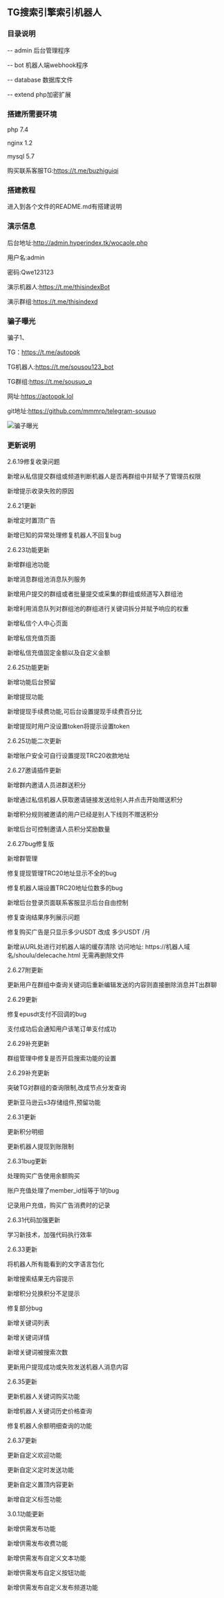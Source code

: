 ## TG搜索引擎索引机器人

### 目录说明

-- admin    后台管理程序

-- bot      机器人端webhook程序

-- database 数据库文件

-- extend   php加密扩展


### 搭建所需要环境
php   7.4

nginx 1.2

mysql 5.7

购买联系客服TG:https://t.me/buzhiguiqi

### 搭建教程
进入到各个文件的README.md有搭建说明

### 演示信息
后台地址:http://admin.hyperindex.tk/wocaole.php

用户名:admin

密码:Qwe123123

演示机器人:https://t.me/thisindexBot

演示群组:https://t.me/thisindexd

### 骗子曝光

骗子1、

TG：https://t.me/autopqk

TG机器人:https://t.me/sousou123_bot

TG群组:https://t.me/sousuo_q

网址:https://aotopqk.lol

git地址:https://github.com/mmmrp/telegram-sousuo

![骗子曝光](https://github.com/tuziaichiwobiancao/tgindex/blob/main/image/photo_2023-12-14_13-30-33.jpg "骗子曝光")



### 更新说明
2.6.19修复收录问题

新增从私信提交群组或频道判断机器人是否再群组中并赋予了管理员权限

新增提示收录失败的原因


2.6.21更新

新增定时置顶广告

新增已知的异常处理修复机器人不回复bug


2.6.23功能更新

新增群组池功能

新增消息群组池消息队列服务

新增用户提交的群组或者批量提交或采集的群组或频道写入群组池

新增利用消息队列对群组池的群组进行关键词拆分并赋予响应的权重

新增私信个人中心页面

新增私信充值页面

新增私信充值固定金额以及自定义金额


2.6.25功能更新

新增功能后台预留

新增提现功能

新增提现手续费功能,可后台设置提现手续费百分比

新增提现时用户没设置token将提示设置token


2.6.25功能二次更新

新增账户安全可自行设置提现TRC20收款地址


2.6.27邀请插件更新

新增群内邀请人员进群送积分

新增通过私信机器人获取邀请链接发送给别人并点击开始赠送积分

新增积分规则被邀请的用户已经是别人下线则不赠送积分

新增后台可控制邀请人员积分奖励数量


2.6.27bug修复版

新增群管理

修复提现管理TRC20地址显示不全的bug

修复机器人端设置TRC20地址位数多的bug

新增后台登录页面联系客服显示后台自由控制

修复查询结果序列展示问题

修复购买广告是只显示多少USDT 改成 多少USDT /月

新增从URL处进行对机器人端的缓存清除  访问地址:  https://机器人域名/shoulu/delecache.html   无需再删除文件


2.6.27附更新

更新用户在群组中查询关键词后重新编辑发送的内容则直接删除消息并T出群聊


2.6.29更新

修复epusdt支付不回调的bug

支付成功后会通知用户该笔订单支付成功


2.6.29补充更新

群组管理中修复是否开启搜索功能的设置


2.6.29补充更新

突破TG对群组的查询限制,改成节点分发查询

更新亚马逊云s3存储组件,预留功能


2.6.31更新

更新积分明细

更新机器人提现到账限制


2.6.31bug更新

处理购买广告使用余额购买

账户充值处理了member_id恒等于1的bug

记录用户充值，购买广告消费时的记录


2.6.31代码加强更新

学习新技术，加强代码执行效率


2.6.33更新

将机器人所有能看到的文字语言包化

新增搜索结果无内容提示

新增积分兑换积分不足提示

修复部分bug

新增关键词列表

新增关键词详情

新增关键词被搜索次数

更新用户提现成功或失败发送机器人消息内容


2.6.35更新

更新机器人关键词购买功能

新增机器人关键词历史价格查询

修复机器人余额明细查询的功能


2.6.37更新

更新自定义欢迎功能

更新自定义定时发送功能

更新自定义置顶内容更新

新增自定义标签功能


3.0.1功能更新

新增供需发布功能

新增供需发布收费功能

新增供需发布自定义文本功能

新增供需发布自定义按钮功能

新增供需发布自定义发布频道功能
